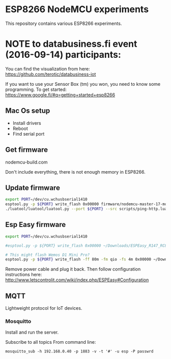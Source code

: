 # ESP8266 NodeMCU experiments

This repository contains various ESP8266 experiments.

# NOTE to databusiness.fi event (2016-09-14) participants:

You can find the visualization from here:
https://github.com/terotic/databusiness-iot

If you want to use your Sensor Box (tm) you won, you need to know some programming.
To get started:
https://www.google.fi/#q=getting+started+esp8266

## Mac Os setup

* Install drivers
* Reboot
* Find serial port

## Get firmware
nodemcu-build.com

Don't include everything, there is not enough memory in ESP8266.

## Update firmware
```bash
export PORT=/dev/cu.wchusbserial1410
esptool.py -p ${PORT} write_flash 0x00000 firmware/nodemcu-master-17-modules-2016-07-10-07-51-53-float.bin 0x3fc000 firmware/esp_init_data_default.bin
./luatool/luatool/luatool.py --port ${PORT} --src scripts/ping-http.lua --dest init.lua --verbose --baud 115200
```

## Esp Easy firmware

```bash
export PORT=/dev/cu.wchusbserial1410

#esptool.py -p ${PORT} write_flash 0x00000 ~/Downloads/ESPEasy_R147_RC8/ESPEasy_R147_4096.bin 

# This might flash Wemos D1 Mini Pro?
esptool.py -p ${PORT} write_flash -ff 80m -fm qio -fs 4m 0x00000 ~/Downloads/ESPEasy_R147_RC8/ESPEasy_R147_512.bin  0x7c000  firmware/esp_init_data_default.bin

```

Remove power cable and plug it back. Then follow configuration instructions here:
http://www.letscontrolit.com/wiki/index.php/ESPEasy#Configuration

## MQTT

Lightweight protocol for IoT devices.

### Mosquitto

Install and run the server.

Subscribe to all topics From command line:

`mosquitto_sub -h 192.168.0.40 -p 1883 -v -t '#' -u esp -P passwrd`


